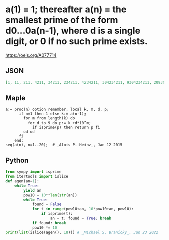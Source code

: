 # a\(1\) \= 1; thereafter a\(n\) \= the smallest prime of the form d0\.\.\.0a\(n\-1\), where d is a single digit, or 0 if no such prime exists\.
https://oeis.org/A077714
## JSON
```JSON
[1, 11, 211, 4211, 34211, 234211, 4234211, 304234211, 9304234211, 209304234211, 7209304234211, 37209304234211, 3037209304234211, 23037209304234211, 323037209304234211, 70000323037209304234211, 300070000323037209304234211, 600300070000323037209304234211]
```
## Maple
```Maple
a:= proc(n) option remember; local k, m, d, p;
      if n=1 then 1 else k:= a(n-1);
        for m from length(k) do
          for d to 9 do p:= k +d*10^m;
            if isprime(p) then return p fi
        od od
      fi
    end:
seq(a(n), n=1..20);  # _Alois P. Heinz_, Jan 12 2015
```
## Python
```Python
from sympy import isprime
from itertools import islice
def agen(an=1):
    while True:
        yield an
        pow10 = 10**len(str(an))
        while True:
            found = False
            for t in range(pow10+an, 10*pow10+an, pow10):
                if isprime(t):
                    an = t; found = True; break
            if found: break
            pow10 *= 10
print(list(islice(agen(), 18))) # _Michael S. Branicky_, Jun 23 2022
```
